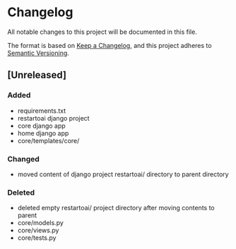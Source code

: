 # Changelog

All notable changes to this project will be documented in this file.

The format is based on [Keep a Changelog](https://keepachangelog.com/en/1.1.0/),
and this project adheres to [Semantic Versioning](https://semver.org/spec/v2.0.0.html).

## [Unreleased]

### Added

- requirements.txt
- restartoai django project
- core django app
- home django app
- core/templates/core/

### Changed

- moved content of django project restartoai/ directory to parent directory

### Deleted

- deleted empty restartoai/ project directory after moving contents to parent
- core/models.py
- core/views.py
- core/tests.py